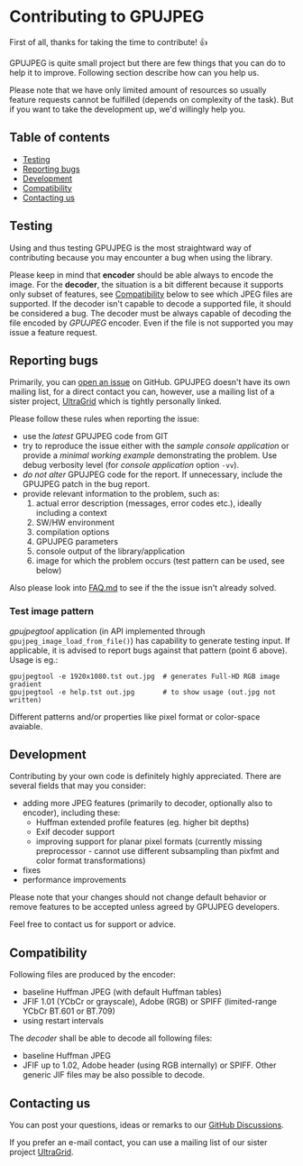 Contributing to GPUJPEG
=======================
First of all, thanks for taking the time to contribute! :+1:

GPUJPEG is quite small project but there are few things that you can do
to help it to improve. Following section describe how can you help us.

Please note that we have only limited amount of resources so usually
feature requests cannot be fulfilled (depends on complexity of the task).
But if you want to take the development up, we'd willingly help you.

Table of contents
-----------------
- [Testing](#testing)
- [Reporting bugs](#reporting-bugs)
- [Development](#development)
- [Compatibility](#compatibility)
- [Contacting us](#contacting-us)

Testing
-------
Using and thus testing GPUJPEG is the most straightward way of
contributing because you may encounter a bug when using the library.

Please keep in mind that **encoder** should be able always to encode the
image. For the **decoder**, the situation is a bit different because
it supports only subset of features, see [Compatibility](#compatibility)
below to see which JPEG files are supported. If the decoder isn't
capable to decode a supported file, it should be considered a bug. The
decoder must be always capable of decoding the file encoded by _GPUJPEG_
encoder. Even if the file is not supported you may issue a feature request.

Reporting bugs
--------------
Primarily, you can [open an issue](https://github.com/CESNET/GPUJPEG/issues) on GitHub.
GPUJPEG doesn't have its own mailing list, for a direct contact
you can, however, use a mailing list of a sister
project, [UltraGrid](https://github.com/CESNET/UltraGrid) which is
tightly personally linked.

Please follow these rules when reporting the issue:
- use the _latest_ GPUJPEG code from GIT
- try to reproduce the issue either with the _sample console application_
   or provide a _minimal working example_ demonstrating the problem.
   Use debug verbosity level (for _console application_  option `-vv`).
- _do not alter_ GPUJPEG code for the report. If unnecessary, include the
   GPUJPEG patch in the bug report.
- provide relevant information to the problem, such as:
   1. actual error description (messages, error codes etc.), ideally including a context
   1. SW/HW environment
   1. compilation options
   1. GPUJPEG parameters
   1. console output of the library/application
   1. image for which the problem occurs (test pattern can be used, see below)

Also please look into [FAQ.md](FAQ.md) to see if the the issue isn't already solved.

### Test image pattern

_gpujpegtool_ application (in API implemented through
`gpujpeg_image_load_from_file()`) has capability to generate testing
input. If applicable, it is advised to report bugs against that
pattern (point 6 above). Usage is eg.:
```
gpujpegtool -e 1920x1080.tst out.jpg  # generates Full-HD RGB image gradient
gpujpegtool -e help.tst out.jpg       # to show usage (out.jpg not written)
```

Different patterns and/or properties like pixel format or color-space avaiable.


Development
-----------
Contributing by your own code is definitely highly appreciated. There
are several fields that may you consider:
- adding more JPEG features (primarily to decoder, optionally also to
  encoder), including these:
    - Huffman extended profile features (eg. higher bit depths)
    - Exif decoder support
    - improving support for planar pixel formats (currently missing
      preprocessor - cannot use different subsampling than pixfmt and
      color format transformations)
- fixes
- performance improvements

Please note that your changes should not change default behavior or
remove features to be accepted unless agreed by GPUJPEG developers.

Feel free to contact us for support or advice.

Compatibility
-------------
Following files are produced by the encoder:
- baseline Huffman JPEG (with default Huffman tables)
- JFIF 1.01 (YCbCr or grayscale), Adobe (RGB) or SPIFF (limited-range
  YCbCr BT.601 or BT.709)
- using restart intervals

The _decoder_ shall be able to decode all following files:
- baseline Huffman JPEG
- JFIF up to 1.02, Adobe header (using RGB internally) or SPIFF. Other
  generic JIF files may be also possible to decode.

Contacting us
-------------
You can post your questions, ideas or remarks to our
[GitHub Discussions](https://github.com/CESNET/GPUJPEG/discussions).

If you prefer an e-mail contact,
you can use a mailing list of our sister project
[UltraGrid](https://github.com/CESNET/UltraGrid).

